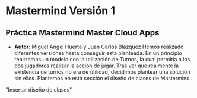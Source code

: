 # Mastermind Versión 1

## Práctica Mastermind Master Cloud Apps

* **Autor**: Miguel Angel Huerta y Juan Carlos Blázquez
Hemos realizado diferentes versiones hasta conseguir esta planteada.
En un principio realizamos un modelo con la utilización de Turnos, la cual permitía a los dos jugadores realizar la acción de jugar.
Tras ver que realmente la existencia de turnos no era de utilidad, decidimos plantear una solución sin ellos.
Plantemos en esta sección el diseño de clases de Mastermind.

"Insertar diseño de clases"